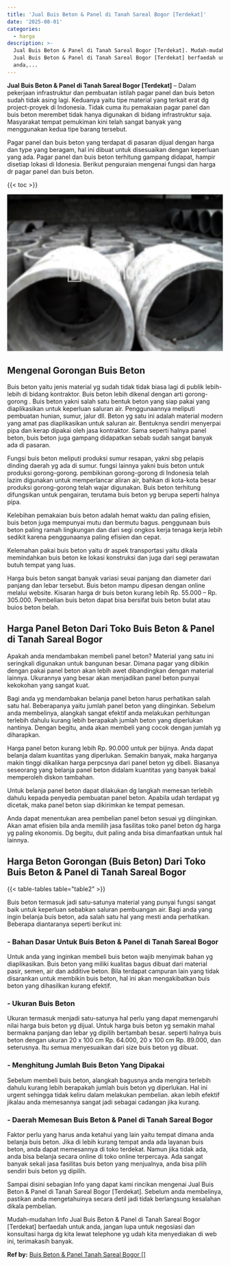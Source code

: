 ```yaml
---
title: 'Jual Buis Beton & Panel di Tanah Sareal Bogor [Terdekat]'
date: '2025-08-01'
categories:
  - harga
description: >-
  Jual Buis Beton & Panel di Tanah Sareal Bogor [Terdekat]. Mudah-mudahan Info
  Jual Buis Beton & Panel di Tanah Sareal Bogor [Terdekat] berfaedah untuk
  anda,...
---
```


**Jual Buis Beton & Panel di Tanah Sareal Bogor \[Terdekat\]** – Dalam pekerjaan infrastruktur dan pembuatan istilah pagar panel dan buis beton sudah tidak asing lagi. Keduanya yaitu tipe material yang terkait erat dg project-proyek di Indonesia. Tidak cuma itu pemakaian pagar panel dan buis beton merembet tidak hanya digunakan di bidang infrastruktur saja. Masyarakat tempat pemukiman kini telah sangat banyak yang menggunakan kedua tipe barang tersebut.

Pagar panel dan buis beton yang terdapat di pasaran dijual dengan harga dan type yang beragam, hal ini dibuat untuk disesuaikan dengan keperluan yang ada. Pagar panel dan buis beton terhitung gampang didapat, hampir disetiap lokasi di Idonesia. Berikut penguraian mengenai fungsi dan harga dr pagar panel dan buis beton.

{{< toc >}}

![Jual Buis Beton & Panel di Tanah Sareal Bogor [Terdekat]](/images/jual-panel-buis-beton-murah-45.png)

## Mengenal Gorongan Buis Beton

Buis beton yaitu jenis material yg sudah tidak tidak biasa lagi di publik lebih-lebih di bidang kontraktor. Buis beton lebih dikenal dengan arti gorong-gorong . Buis beton yakni salah satu bentuk beton yang siap pakai yang diaplikasikan untuk keperluan saluran air. Penggunaannya meliputi pembuatan hunian, sumur, jalur dll. Beton yg satu ini adalah material modern yang amat pas diaplikasikan untuk saluran air. Bentuknya sendiri menyerpai pipa dan kerap dipakai oleh jasa kontraktor. Sama seperti halnya panel beton, buis beton juga gampang didapatkan sebab sudah sangat banyak ada di pasaran.

Fungsi buis beton meliputi produksi sumur resapan, yakni sbg pelapis dinding daerah yg ada di sumur. fungsi lainnya yakni buis beton untuk produksi gorong-gorong. pembikinan gorong-gorong di Indonesia telah lazim digunakan untuk memperlancar aliran air, bahkan di kota-kota besar produksi gorong-gorong telah wajar digunakan. Buis beton terhitung difungsikan untuk pengairan, terutama buis beton yg berupa seperti halnya pipa.

Kelebihan pemakaian buis beton adalah hemat waktu dan paling efisien, buis beton juga mempunyai mutu dan bermutu bagus. penggunaan buis beton paling ramah lingkungan dan dari segi ongkos kerja tenaga kerja lebih sedikit karena penggunaanya paling efisien dan cepat.

Kelemahan pakai buis beton yaitu dr aspek transportasi yaitu dikala memindahkan buis beton ke lokasi konstruksi dan juga dari segi perawatan butuh tempat yang luas.

Harga buis beton sangat banyak variasi seuai panjang dan diameter dari panjang dan lebar tersebut. Buis beton mampu dipesan dengan online melalui website. Kisaran harga dr buis beton kurang lebih Rp. 55.000 – Rp. 305.000. Pembelian buis beton dapat bisa bersifat buis beton bulat atau buios beton belah.

## Harga Panel Beton Dari Toko Buis Beton & Panel di Tanah Sareal Bogor

Apakah anda mendambakan membeli panel beton? Material yang satu ini seringkali digunakan untuk bangunan besar. Dimana pagar yang dibikin dengan pakai panel beton akan lebih awet dibandingkan dengan material lainnya. Ukurannya yang besar akan menjadikan panel beton punyai kekokohan yang sangat kuat.

Bagi anda yg mendambakan belanja panel beton harus perhatikan salah satu hal. Beberapanya yaitu jumlah panel beton yang diinginkan. Sebelum anda membelinya, alangkah sangat efektif anda melakukan perhitungan terlebih dahulu kurang lebih berapakah jumlah beton yang diperlukan nantinya. Dengan begitu, anda akan membeli yang cocok dengan jumlah yg diharapkan.

Harga panel beton kurang lebih Rp. 90.000 untuk per bijinya. Anda dapat belanja dalam kuantitas yang diperlukan. Semakin banyak, maka harganya makin tinggi dikalikan harga perpcsnya dari panel beton yg dibeli. Biasanya seseorang yang belanja panel beton didalam kuantitas yang banyak bakal memperoleh diskon tambahan.

Untuk belanja panel beton dapat dilakukan dg langkah memesan terlebih dahulu kepada penyedia pembuatan panel beton. Apabila udah terdapat yg dicetak, maka panel beton siap dikirimkan ke tempat pemesan.

Anda dapat menentukan area pembelian panel beton sesuai yg diinginkan. Akan amat efisien bila anda memilih jasa fasilitas toko panel beton dg harga yg paling ekonomis. Dg begitu, duit paling anda bisa dimanfaatkan untuk hal lainnya.

## Harga Beton Gorongan (Buis Beton) Dari Toko Buis Beton & Panel di Tanah Sareal Bogor

{{< table-tables table="table2" >}}

Buis beton termasuk jadi satu-satunya material yang punyai fungsi sangat baik untuk keperluan sebabkan saluran pembuangan air. Bagi anda yang ingin belanja buis beton, ada salah satu hal yang mesti anda perhatikan. Beberapa diantaranya seperti berikut ini:

### \- Bahan Dasar Untuk Buis Beton & Panel di Tanah Sareal Bogor

Untuk anda yang inginkan membeli buis beton wajib menyimak bahan yg diaplikasikan. Buis beton yang miliki kualitas bagus dibuat dari material pasir, semen, air dan additive beton. Bila terdapat campuran lain yang tidak disarankan untuk membikin buis beton, hal ini akan mengakibatkan buis beton yang dihasilkan kurang efektif.

### \- Ukuran Buis Beton

Ukuran termasuk menjadi satu-satunya hal perlu yang dapat memengaruhi nilai harga buis beton yg dijual. Untuk harga buis beton yg semakin mahal bermakna panjang dan lebar yg dipilih bertambah besar. seperti halnya buis beton dengan ukuran 20 x 100 cm Rp. 64.000, 20 x 100 cm Rp. 89.000, dan seterusnya. Itu semua menyesuaikan dari size buis beton yg dibuat.

### \- Menghitung Jumlah Buis Beton Yang Dipakai

Sebelum membeli buis beton, alangkah bagusnya anda mengira terlebih dahulu kurang lebih berapakah jumlah buis beton yg diperlukan. Hal ini urgent sehingga tidak keliru dalam melakukan pembelian. akan lebih efektif jikalau anda memesannya sangat jadi sebagai cadangan jika kurang.

### \- Daerah Memesan Buis Beton & Panel di Tanah Sareal Bogor

Faktor perlu yang harus anda ketahui yang lain yaitu tempat dimana anda belanja buis beton. Jika di lebih kurang tempat anda ada layanan buis beton, anda dapat memesannya di toko terdekat. Namun jika tidak ada, anda bisa belanja secara online di toko online terpercaya. Ada sangat banyak sekali jasa fasilitas buis beton yang menjualnya, anda bisa pilih sendiri buis beton yg dipilih.

Sampai disini sebagian Info yang dapat kami rincikan mengenai Jual Buis Beton & Panel di Tanah Sareal Bogor \[Terdekat\]. Sebelum anda membelinya, pastikan anda mengetahuinya secara detil jadi tidak berlangsung kesalahan dikala pembelian.

Mudah-mudahan Info Jual Buis Beton & Panel di Tanah Sareal Bogor \[Terdekat\] berfaedah untuk anda, jangan lupa untuk negosiasi dan konsultasi harga dg kita lewat telephone yg udah kita menyediakan di web ini, terimakasih banyak.

**Ref by:** [Buis Beton & Panel Tanah Sareal Bogor []](https://id.wikipedia.org/wiki/Buis)
